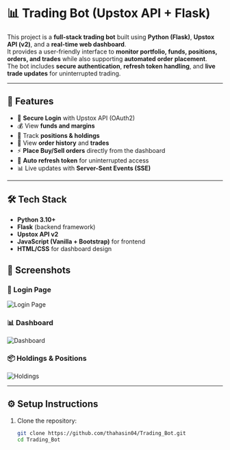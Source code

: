 # 📊 Trading Bot (Upstox API + Flask)

This project is a **full-stack trading bot** built using **Python (Flask)**, **Upstox API (v2)**, and a **real-time web dashboard**.  
It provides a user-friendly interface to **monitor portfolio, funds, positions, orders, and trades** while also supporting **automated order placement**.  
The bot includes **secure authentication**, **refresh token handling**, and **live trade updates** for uninterrupted trading.  

---

## 🚀 Features
- 🔑 **Secure Login** with Upstox API (OAuth2)
- 💰 View **funds and margins**
- 📌 Track **positions & holdings**
- 📝 View **order history** and **trades**
- ⚡ **Place Buy/Sell orders** directly from the dashboard
- 🔄 **Auto refresh token** for uninterrupted access
- 📊 Live updates with **Server-Sent Events (SSE)**

---

## 🛠️ Tech Stack
- **Python 3.10+**
- **Flask** (backend framework)
- **Upstox API v2**
- **JavaScript (Vanilla + Bootstrap)** for frontend
- **HTML/CSS** for dashboard design

## 📸 Screenshots

### 🔑 Login Page
![Login Page](./screenshots/login.png)

### 📊 Dashboard
![Dashboard](./screenshots/dashboard.png)

### 📦 Holdings & Positions
![Holdings](./screenshots/holdings.png)

---

## ⚙️ Setup Instructions
1. Clone the repository:
   ```bash
   git clone https://github.com/thahasin04/Trading_Bot.git
   cd Trading_Bot
